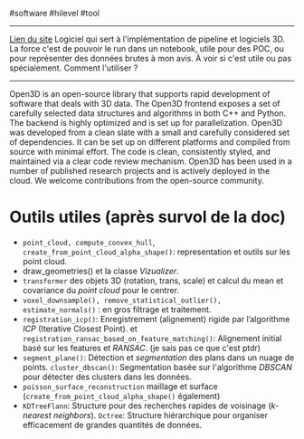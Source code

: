 #software #hilevel #tool 
___
[Lien du site](https://www.open3d.org/)
Logiciel qui sert à l'implémentation de pipeline et logiciels 3D. La force c'est de pouvoir le run dans un notebook, utile pour des POC, ou pour représenter des données brutes à mon avis. 
À voir si c'est utile ou pas spécialement. Comment l'utiliser ? 
___
Open3D is an open-source library that supports rapid development of software that deals with 3D data. The Open3D frontend exposes a set of carefully selected data structures and algorithms in both C++ and Python. The backend is highly optimized and is set up for parallelization. Open3D was developed from a clean slate with a small and carefully considered set of dependencies. It can be set up on different platforms and compiled from source with minimal effort. The code is clean, consistently styled, and maintained via a clear code review mechanism. Open3D has been used in a number of published research projects and is actively deployed in the cloud. We welcome contributions from the open-source community.

# Outils utiles (après survol de la doc)
- `point_cloud, compute_convex_hull`, `create_from_point_cloud_alpha_shape()`: representation et outils sur les point cloud.
- draw_geometries() et la classe _Vizualizer_.
- `transformer` des objets 3D (rotation, trans, scale) et calcul du mean et covariance du _point cloud_ pour le centrer. 
- `voxel_downsample(), remove_statistical_outlier(), estimate_normals()` : en gros filtrage et traitement. 
- `registration_icp()`: Enregistrement (alignement) rigide par l’algorithme _ICP_ (Iterative Closest Point). et `registration_ransac_based_on_feature_matching()`: Alignement initial basé sur les features et _RANSAC_. (je sais pas ce que c'est ptdr)
- `segment_plane()`: Détection et _segmentation_ des plans dans un nuage de points. `cluster_dbscan()`: Segmentation basée sur l'algorithme _DBSCAN_ pour détecter des clusters dans les données.
- `poisson_surface_reconstruction` maillage et surface (`create_from_point_cloud_alpha_shape()` également)
- `KDTreeFlann`: Structure pour des recherches rapides de voisinage (_k-nearest neighbors_). `Octree`: Structure hiérarchique pour organiser efficacement de grandes quantités de données.
